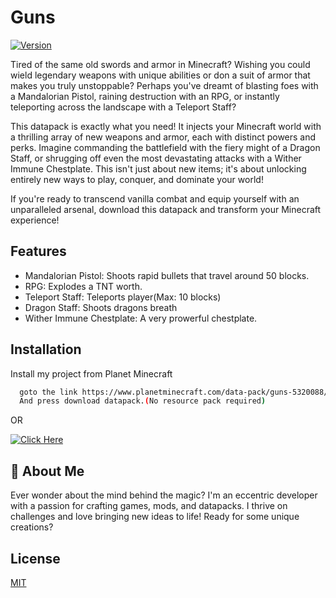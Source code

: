 # Guns
[![Version](https://img.shields.io/static/v1?label=Version&message=1.0.0v&color=blue)]()

Tired of the same old swords and armor in Minecraft? Wishing you could wield legendary weapons with unique abilities or don a suit of armor that makes you truly unstoppable? Perhaps you've dreamt of blasting foes with a Mandalorian Pistol, raining destruction with an RPG, or instantly teleporting across the landscape with a Teleport Staff?

This datapack is exactly what you need! It injects your Minecraft world with a thrilling array of new weapons and armor, each with distinct powers and perks. Imagine commanding the battlefield with the fiery might of a Dragon Staff, or shrugging off even the most devastating attacks with a Wither Immune Chestplate. This isn't just about new items; it's about unlocking entirely new ways to play, conquer, and dominate your world!

If you're ready to transcend vanilla combat and equip yourself with an unparalleled arsenal, download this datapack and transform your Minecraft experience!


## Features

- Mandalorian Pistol: Shoots rapid bullets that travel around 50 blocks.
- RPG: Explodes a TNT worth.
- Teleport Staff: Teleports player(Max: 10 blocks)
- Dragon Staff: Shoots dragons breath
- Wither Immune Chestplate: A very prowerful chestplate.
## Installation

Install my project from Planet Minecraft

```bash
  goto the link https://www.planetminecraft.com/data-pack/guns-5320088/
  And press download datapack.(No resource pack required)
```
OR

[![Click Here](https://img.shields.io/static/v1?label=Click%20Here&message=Download&color=green)](https://www.planetminecraft.com/data-pack/guns-5320088/)
    
## 🚀 About Me
Ever wonder about the mind behind the magic?
I'm an eccentric developer with a passion for crafting games, mods, and datapacks. I thrive on challenges and love bringing new ideas to life!
Ready for some unique creations?


## License

[MIT](https://choosealicense.com/licenses/mit/)

